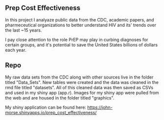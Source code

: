 ## Prep Cost Effectiveness

In this project I analyaze public data from the CDC, academic papers, and pharmeceutical 
organizations to better understand HIV and its' trends over the last ~15 years. 

I pay close attention to the role PrEP may play in curbing diagnoses for certain groups, 
and it's potential to save the United States billions of dollars each year.

## Repo

My raw data sets from the CDC along with other sources live in the folder titled "Data_Sets".
New tables were created and the data was cleaned in the rmd file titled "datasets". All of
this cleaned data was then saved as CSVs and used in my shiny app (app.r). Images for my 
shiny app were pulled from the web and are housed in the folder titled "graphics".

My shiny application can be found here:
https://john-morse.shinyapps.io/prep_cost_effectiveness/
